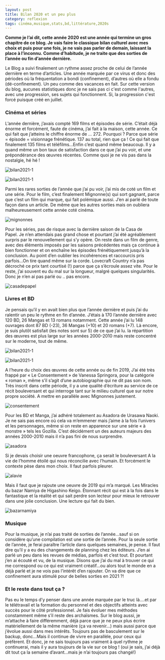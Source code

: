 ```yaml
---
layout: post
title: Bilan 2020 et un peu plus
category: reflexion
tags: cinéma,musique,stats,bd,littérature,2020s
---
```



**Comme je l’ai dit, cette année 2020 est une année qui termine un gros chapitre de ce blog. Je vais faire le classique bilan culturel avec mes choix et puis pour une fois, je ne vais pas parler de demain, laissant la place à l’inconnu. Comme d’habitude, je ne traite que des sorties de l’année ou fin d’année dernière.**

Le Blog a suivi finalement un rythme assez proche de celui de l’année dernière en terme d’articles. Une année marquée par ce virus et donc des périodes où la fréquentation a bondi (confinement), d’autres où elle a fondu (dé-confinement). Un peu comme des vacances en fait. Sur cette version du blog, aucunes statistiques donc je ne sais pas ci c'est comme l'autres, avec une progression, ses sujets qui fonctionnent. Si, la progression c'est forcé puisque créé en juillet.

### Cinéma et séries

L’année dernière, j’avais compté 169 films et épisodes de série. C’était déjà énorme et forcément, faute de cinéma, j’ai fait à la maison, cette année. Ce qui fait que j’atteins le chiffre énorme de … 272. Pourquoi ? Parce que série = épisode = visionnage frénétique. 137 au total, rien que ça ! Ce qui fait que finalement 135 films et téléfilms…Enfin c’est quand même beaucoup. Il y a quand même un bon taux de satisfaction dans ce que j’ai pu voir, et une prépondérance des œuvres récentes. Comme quoi je ne vis pas dans la nostalgie, hé hé !

![bilan2021-1](https://filedn.eu/llqi9IBxlYouGRXYG2xlROb/img/2020/bilan2020-2.jpg)

![bilan2021-1](https://filedn.eu/llqi9IBxlYouGRXYG2xlROb/img/2020/bilan2020-3.jpg)


Parmi les rares sorties de l’année que j’ai pu voir, j’ai mis de coté un film et une série. Pour le film, c’est finalement Mignonne(s) qui sort gagnant, parce que c’est un film qui marque, qui fait polémique aussi. J’en ai parlé de toute façon dans un article. De même que les autres sorties mais on oubliera malheureusement cette année coté cinéma.

![mignonnes](https://filedn.eu/llqi9IBxlYouGRXYG2xlROb/img/2020/mignonnes1.jpg)

Pour les séries, pas de risque avec la dernière saison de la Casa de Papel. Je n’en attendais pas grand chose et pourtant j’ai été agréablement surpris par le renouvellement qui s’y opère. On reste dans un film de genre, avec des éléments imposés par les saisons précédentes mais ça continue à bien fonctionner et on enchaîne les épisodes frénétiquement jusqu’à la conclusion. Au point d’en oublier les incohérences et raccourcis pris parfois…On tire quand même sur la corde. Lovecraft Country n’a pas décroché ce prix tant courtisé (!) parce que ça s’écroule assez vite. Pour le reste, j’ai souvent eu du mal sur la longueur, malgré quelques singularités. Donc je n’en ai pas parlé ou .. pas encore.

![casadepapel](https://filedn.eu/llqi9IBxlYouGRXYG2xlROb/img/2020/casadepapel.jpg)

### Livres et BD

Je pensais qu’il y en avait bien plus que l’année dernière et puis j’ai du ralentir un peu le rythme en fin d’année. J’étais à 170 l’année dernière avec 120 BD, 26 Mangas et 13 romans notamment. Cette année j’ai lu 148 ouvrages dont 87 BD (-23), 36 Mangas (+10) et 20 romans (+7). Là encore, je suis plutôt satisfait (les notes sont sur 5) de ce que j’ai lu. la répartition des œuvres est plus large sur les années 2000-2010 mais reste concentré sur le moderne, tout de même.

![bilan2021-1](https://filedn.eu/llqi9IBxlYouGRXYG2xlROb/img/2020/bilan2020-4.jpg)

![bilan2021-1](https://filedn.eu/llqi9IBxlYouGRXYG2xlROb/img/2020/bilan2020-5.jpg)

A l’heure du choix des œuvres de cette année ou de fin 2019, J’ai été très frappé par « Le Consentement » de Vanessa Springora, pour la catégorie « roman », même s’il s’agit d’une autobiographie qui ne dit pas son nom. Très inscrit dans cette période, il y a une qualité d’écriture au service de ce récit bouleversant et qui interroge tant sur le milieu culturel que sur notre propre société. A mettre en parallèle avec Mignonnes justement.

![consentement](https://filedn.eu/llqi9IBxlYouGRXYG2xlROb/img/2020/vanessaspringora.jpeg)

Pour les BD et Manga, j’ai adhéré totalement au Asadora de Urasawa Naoki. Je ne sais pas encore où cela va m’emmener mais j’aime à la fois l’univers et les personnages, même si on reste en apparence sur une série « à monstre » tels les Gozilla. C’est décidément un des auteurs majeurs des années 2000-2010 mais il n’a pas fini de nous surprendre.

![asadora](https://filedn.eu/llqi9IBxlYouGRXYG2xlROb/img/2020/asadora1.jpg)

Si je devais choisir une oeuvre francophone, ça serait le bouleversant A la vie de l’homme étoilé qui nous réconcilie avec l’humain. Et forcément le contexte pèse dans mon choix. Il faut parfois pleurer.

![alavie](https://filedn.eu/llqi9IBxlYouGRXYG2xlROb/img/2020/alavie.jpeg)

Mais il faut que je rajoute une oeuvre de 2019 qui m’a marqué. Les Miracles du bazar Namiya de Higashino Keigo. Étonnant récit qui est à la fois dans le fantastique et la réalité et qui sait perdre son lecteur pour mieux le retrouver dans une jolie conclusion. Une lecture qui fait du bien.

![bazarnamiya](https://filedn.eu/llqi9IBxlYouGRXYG2xlROb/img/2020/bazarnamiya.jpeg)

### Musique

Pour la musique, je n’ai pas traité de sorties de l’année…sauf si on considère qu’une compilation est une sortie de l’année. Pour la seule sortie de l’année, je ferai paraître l’article dans quelques semaines, je pense. Il faut dire qu’il y a eu des changements de planning chez les éditeurs. J’en ai parlé un peu dans les revues de médias, parfois et c’est tout. Et pourtant j’en ai écouté et vu, de la musique. Disons que j’ai du mal à trouver ce qui me correspond ou ce qui est vraiment créatif…ou alors tout le monde en a déjà parlé et je ne vois pas l’intérêt d’en rajouter. On va dire que ce confinement aura stimulé pour de belles sorties en 2021 ?!

### Et le reste dans tout ça ?

Pas eu le temps d’y penser dans une année marquée par le truc là….et par le télétravail et la formation du personnel et des objectifs atteints avec succès pour le côté professionnel. Je fais évoluer mes méthodes constamment même s’il reste des archaïsmes. Sur le blog aussi, je m’attache à faire différemment, déjà parce que je ne peux plus écrire matériellement de la même manière (ça va revenir…) mais aussi parce que j’évolue aussi dans mes intérêts. Toujours pas de basculement sur le backup, donc…Mais il continue de vivre en parallèle, pour ceux qui préfèrent. Et donc, je ne sais toujours pas vraiment à quel rythme je continuerai, mais il y aura toujours de la vie sur ce blog ! (oui je sais, j’ai déjà dit tout ça la semaine d’avant…mais je n’ai toujours pas changé!)

